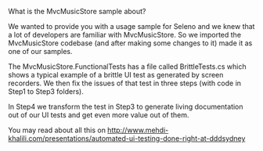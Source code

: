 What is the MvcMusicStore sample about?

We wanted to provide you with a usage sample for Seleno and we knew that a lot of developers are familiar with MvcMusicStore.
So we imported the MvcMusicStore codebase (and after making some changes to it) made it as one of our samples.

The MvcMusicStore.FunctionalTests has a file called BrittleTests.cs which shows a typical example of a brittle UI test as generated
by screen recorders. We then fix the issues of that test in three steps (with code in Step1 to Step3 folders).

In Step4 we transform the test in Step3 to generate living documentation out of our UI tests and get even more value out of them.

You may read about all this on http://www.mehdi-khalili.com/presentations/automated-ui-testing-done-right-at-dddsydney